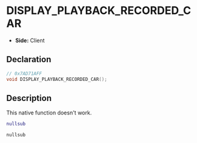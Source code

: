 # DISPLAY_PLAYBACK_RECORDED_CAR
- **Side:** Client

## Declaration
```cpp
// 0x7AD71AFF
void DISPLAY_PLAYBACK_RECORDED_CAR();
```

## Description
This native function doesn't work.

```lua
nullsub
```

```squirrel
nullsub
```